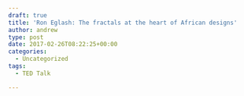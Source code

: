 ```yaml
---
draft: true
title: 'Ron Eglash: The fractals at the heart of African designs'
author: andrew
type: post
date: 2017-02-26T08:22:25+00:00
categories:
  - Uncategorized
tags:
  - TED Talk

---
```

